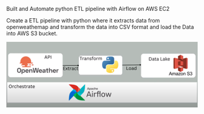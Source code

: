 Built and Automate python ETL pipeline with Airflow on AWS EC2

Create a ETL pipeline with python where it extracts data from openweathemap and transform the data into CSV format and load the Data into AWS S3 bucket.

![workflow_diagram](workflow.png)